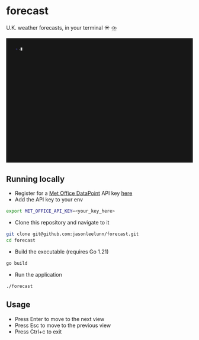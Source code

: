 # forecast

U.K. weather forecasts, in your terminal :sunny: :cloud_with_lightning_and_rain:

![forecast GIF](./forecast.gif)

## Running locally

- Register for a [Met Office DataPoint](https://www.metoffice.gov.uk/services/data/datapoint) API key [here](https://register.metoffice.gov.uk/WaveRegistrationClient/public/register.do?service=datapoint)
- Add the API key to your env

```sh
export MET_OFFICE_API_KEY=<your_key_here>
```

- Clone this repository and navigate to it

```sh
git clone git@github.com:jasonleelunn/forecast.git
cd forecast
```

- Build the executable (requires Go 1.21)

```sh
go build
```

- Run the application

```sh
./forecast
```

## Usage

- Press Enter to move to the next view
- Press Esc to move to the previous view
- Press Ctrl+c to exit
